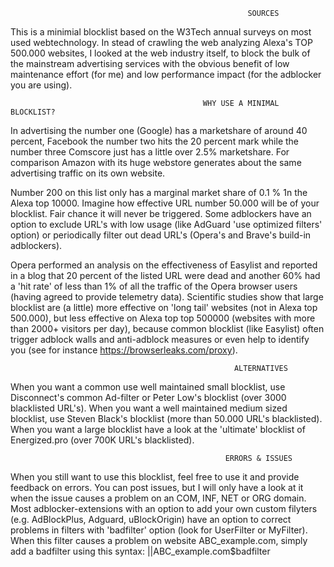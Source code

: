                                                          SOURCES
This is a minimial blocklist based on the W3Tech annual surveys on most used webtechnology. In stead of crawling the web analyzing
Alexa's TOP 500.000 websites, I looked at the web industry itself, to block the bulk of the mainstream advertising services with the 
obvious benefit of low maintenance effort (for me) and low performance impact (for the adblocker you are using).

                                               WHY USE A MINIMAL BLOCKLIST?                                        
In advertising the number one (Google) has a marketshare of around 40 percent, Facebook the number two hits the 20 percent mark
while the number three Comscore just has a little over 2.5% marketshare. For comparison Amazon with its huge webstore generates
about the same advertising traffic on its own website. 

Number 200 on this list only has a marginal market share of 0.1 % 1n the Alexa top 10000. Imagine how effective URL number 50.000 will
be of your blocklist. Fair chance it will never be triggered. Some adblockers have an option to exclude URL's with low usage (like
AdGuard 'use optimized filters' option) or periodically filter out dead URL's (Opera's and Brave's build-in adblockers). 

Opera performed an analysis on the effectiveness of Easylist and reported in a blog that 20 percent of the listed URL were dead and
another 60% had a 'hit rate' of less than 1% of all the traffic of the Opera browser users (having agreed to provide telemetry data). 
Scientific studies show that large blocklist are (a little) more effective on 'long tail' websites (not in Alexa top 500.000), but 
less effective on Alexa top top 500000 (websites with more than 2000+ visitors per day), because common blocklist (like Easylist)
often trigger adblock walls and anti-adblock measures or even help to identify you (see for instance https://browserleaks.com/proxy).

                                                      ALTERNATIVES
When you want a common use well maintained small blocklist, use Disconnect's common Ad-filter or Peter Low's blocklist (over 3000
blacklisted URL's). When you want a well maintained medium sized blocklist, use Steven Black's blocklist (more than 50.000 URL's 
blacklisted). When you want a large blocklist have a look at the 'ultimate' blocklist of Energized.pro (over 700K URL's blacklisted).

                                                    ERRORS & ISSUES
When you still want to use this blocklist, feel free to use it and provide feedback on errors. You can post issues, but I will only have 
a look at it when the issue causes a problem on an COM, INF, NET or ORG domain. Most adblocker-extensions with an option to add your own
custom filyters (e.g. AdBlockPlus, Adguard, uBlockOrigin) have an option to correct problems in filters with 'badfilter' option (look 
for UserFilter or MyFilter). When this filter causes a problem on website ABC_example.com, simply add a badfilter using this syntax: 
||ABC_example.com$badfilter
